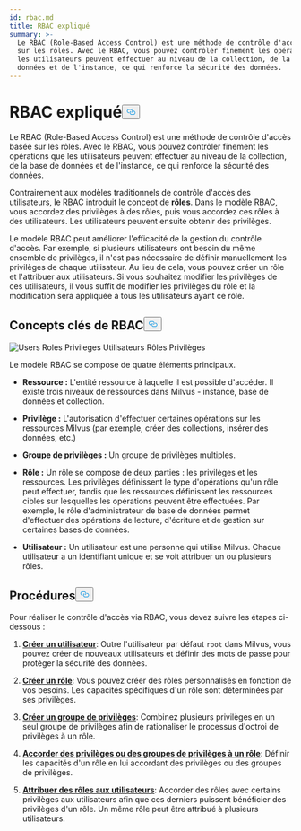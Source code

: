 ```yaml
---
id: rbac.md
title: RBAC expliqué
summary: >-
  Le RBAC (Role-Based Access Control) est une méthode de contrôle d'accès basée
  sur les rôles. Avec le RBAC, vous pouvez contrôler finement les opérations que
  les utilisateurs peuvent effectuer au niveau de la collection, de la base de
  données et de l'instance, ce qui renforce la sécurité des données.
---
```


<h1 id="RBAC-Explained" class="common-anchor-header">RBAC expliqué<button data-href="#RBAC-Explained" class="anchor-icon" translate="no">
      <svg translate="no"
        aria-hidden="true"
        focusable="false"
        height="20"
        version="1.1"
        viewBox="0 0 16 16"
        width="16"
      >
        <path
          fill="#0092E4"
          fill-rule="evenodd"
          d="M4 9h1v1H4c-1.5 0-3-1.69-3-3.5S2.55 3 4 3h4c1.45 0 3 1.69 3 3.5 0 1.41-.91 2.72-2 3.25V8.59c.58-.45 1-1.27 1-2.09C10 5.22 8.98 4 8 4H4c-.98 0-2 1.22-2 2.5S3 9 4 9zm9-3h-1v1h1c1 0 2 1.22 2 2.5S13.98 12 13 12H9c-.98 0-2-1.22-2-2.5 0-.83.42-1.64 1-2.09V6.25c-1.09.53-2 1.84-2 3.25C6 11.31 7.55 13 9 13h4c1.45 0 3-1.69 3-3.5S14.5 6 13 6z"
        ></path>
      </svg>
    </button></h1><p>Le RBAC (Role-Based Access Control) est une méthode de contrôle d'accès basée sur les rôles. Avec le RBAC, vous pouvez contrôler finement les opérations que les utilisateurs peuvent effectuer au niveau de la collection, de la base de données et de l'instance, ce qui renforce la sécurité des données.</p>
<p>Contrairement aux modèles traditionnels de contrôle d'accès des utilisateurs, le RBAC introduit le concept de <strong>rôles</strong>. Dans le modèle RBAC, vous accordez des privilèges à des rôles, puis vous accordez ces rôles à des utilisateurs. Les utilisateurs peuvent ensuite obtenir des privilèges.</p>
<p>Le modèle RBAC peut améliorer l'efficacité de la gestion du contrôle d'accès. Par exemple, si plusieurs utilisateurs ont besoin du même ensemble de privilèges, il n'est pas nécessaire de définir manuellement les privilèges de chaque utilisateur. Au lieu de cela, vous pouvez créer un rôle et l'attribuer aux utilisateurs. Si vous souhaitez modifier les privilèges de ces utilisateurs, il vous suffit de modifier les privilèges du rôle et la modification sera appliquée à tous les utilisateurs ayant ce rôle.</p>
<h2 id="RBAC-key-concepts" class="common-anchor-header">Concepts clés de RBAC<button data-href="#RBAC-key-concepts" class="anchor-icon" translate="no">
      <svg translate="no"
        aria-hidden="true"
        focusable="false"
        height="20"
        version="1.1"
        viewBox="0 0 16 16"
        width="16"
      >
        <path
          fill="#0092E4"
          fill-rule="evenodd"
          d="M4 9h1v1H4c-1.5 0-3-1.69-3-3.5S2.55 3 4 3h4c1.45 0 3 1.69 3 3.5 0 1.41-.91 2.72-2 3.25V8.59c.58-.45 1-1.27 1-2.09C10 5.22 8.98 4 8 4H4c-.98 0-2 1.22-2 2.5S3 9 4 9zm9-3h-1v1h1c1 0 2 1.22 2 2.5S13.98 12 13 12H9c-.98 0-2-1.22-2-2.5 0-.83.42-1.64 1-2.09V6.25c-1.09.53-2 1.84-2 3.25C6 11.31 7.55 13 9 13h4c1.45 0 3-1.69 3-3.5S14.5 6 13 6z"
        ></path>
      </svg>
    </button></h2><p>
  
   <span class="img-wrapper"> <img translate="no" src="/docs/v2.5.x/assets/users-roles-privileges.png" alt="Users Roles Privileges" class="doc-image" id="users-roles-privileges" />
   </span> <span class="img-wrapper"> <span>Utilisateurs Rôles Privilèges</span> </span></p>
<p>Le modèle RBAC se compose de quatre éléments principaux.</p>
<ul>
<li><p><strong>Ressource :</strong> L'entité ressource à laquelle il est possible d'accéder. Il existe trois niveaux de ressources dans Milvus - instance, base de données et collection.</p></li>
<li><p><strong>Privilège :</strong> L'autorisation d'effectuer certaines opérations sur les ressources Milvus (par exemple, créer des collections, insérer des données, etc.)</p></li>
<li><p><strong>Groupe de privilèges :</strong> Un groupe de privilèges multiples.</p></li>
<li><p><strong>Rôle :</strong> Un rôle se compose de deux parties : les privilèges et les ressources. Les privilèges définissent le type d'opérations qu'un rôle peut effectuer, tandis que les ressources définissent les ressources cibles sur lesquelles les opérations peuvent être effectuées. Par exemple, le rôle d'administrateur de base de données permet d'effectuer des opérations de lecture, d'écriture et de gestion sur certaines bases de données.</p></li>
<li><p><strong>Utilisateur :</strong> Un utilisateur est une personne qui utilise Milvus. Chaque utilisateur a un identifiant unique et se voit attribuer un ou plusieurs rôles.</p></li>
</ul>
<h2 id="Procedures" class="common-anchor-header">Procédures<button data-href="#Procedures" class="anchor-icon" translate="no">
      <svg translate="no"
        aria-hidden="true"
        focusable="false"
        height="20"
        version="1.1"
        viewBox="0 0 16 16"
        width="16"
      >
        <path
          fill="#0092E4"
          fill-rule="evenodd"
          d="M4 9h1v1H4c-1.5 0-3-1.69-3-3.5S2.55 3 4 3h4c1.45 0 3 1.69 3 3.5 0 1.41-.91 2.72-2 3.25V8.59c.58-.45 1-1.27 1-2.09C10 5.22 8.98 4 8 4H4c-.98 0-2 1.22-2 2.5S3 9 4 9zm9-3h-1v1h1c1 0 2 1.22 2 2.5S13.98 12 13 12H9c-.98 0-2-1.22-2-2.5 0-.83.42-1.64 1-2.09V6.25c-1.09.53-2 1.84-2 3.25C6 11.31 7.55 13 9 13h4c1.45 0 3-1.69 3-3.5S14.5 6 13 6z"
        ></path>
      </svg>
    </button></h2><p>Pour réaliser le contrôle d'accès via RBAC, vous devez suivre les étapes ci-dessous :</p>
<ol>
<li><p><strong><a href="/docs/fr/v2.5.x/users_and_roles.md#Create-a-user">Créer un utilisateur</a></strong>: Outre l'utilisateur par défaut <code translate="no">root</code> dans Milvus, vous pouvez créer de nouveaux utilisateurs et définir des mots de passe pour protéger la sécurité des données.</p></li>
<li><p><strong><a href="/docs/fr/v2.5.x/users_and_roles.md#Create-a-role">Créer un rôle</a></strong>: Vous pouvez créer des rôles personnalisés en fonction de vos besoins. Les capacités spécifiques d'un rôle sont déterminées par ses privilèges.</p></li>
<li><p><strong><a href="/docs/fr/v2.5.x/privilege_group.md">Créer un groupe de privilèges</a></strong>: Combinez plusieurs privilèges en un seul groupe de privilèges afin de rationaliser le processus d'octroi de privilèges à un rôle.</p></li>
<li><p><strong><a href="/docs/fr/v2.5.x/grant_privileges.md">Accorder des privilèges ou des groupes de privilèges à un rôle</a></strong>: Définir les capacités d'un rôle en lui accordant des privilèges ou des groupes de privilèges.</p></li>
<li><p><strong><a href="/docs/fr/v2.5.x/grant_roles.md">Attribuer des rôles aux utilisateurs</a></strong>: Accorder des rôles avec certains privilèges aux utilisateurs afin que ces derniers puissent bénéficier des privilèges d'un rôle. Un même rôle peut être attribué à plusieurs utilisateurs.</p></li>
</ol>

